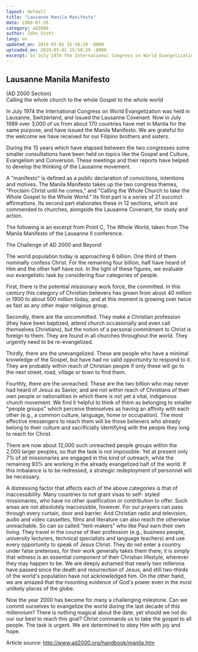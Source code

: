 ```yaml
---
layout: default
title: "Lausanne Manila Manifesto"
date: 1989-07-20
category: ad2000
author: John Stott
lang: en
updated_on: 2019-05-01 15:58:29 -8000
uploaded_on: 2019-05-01 15:58:29 -8000
excerpt: In July 1974 the International Congress on World Evangelization was held in Lausanne, Switzerland, and issued the Lausanne Covenant. Now in July 1989 over 3,000 of us from about 170 countries have met in Manila for the same purpose, and have issued the Manila Manifesto.
---
```

<article data-publication-date="{{page.date}}" data-uploaded_on="{{page.uploaded_on}}" data-updated-on="{{page.updated_on}}" data-category="{{page.category}}">
<h1>Lausanne Manila Manifesto</h1>
<p>(AD 2000 Section)<br>
Calling the whole church to the whole Gospel to the whole world</p>

<p>In July 1974 the International Congress on World Evangelization was held in Lausanne, Switzerland, and issued the Lausanne Covenant. Now in July 1989 over 3,000 of us from about 170 countries have met in Manila for the same purpose, and have issued the Manila Manifesto. We are grateful for the welcome we have received for our Filipino brothers and sisters.</p>

<p>During the 15 years which have elapsed between the two congresses some smaller consultations have been held on topics like the Gospel and Culture, Evangelism and Conversion. These meetings and their reports have helped to develop the thinking of the Lausanne movement.</p>

<p>A "manifesto" is defined as a public declaration of convictions, intentions and motives. The Manila Manifesto takes up the two congress themes, "Proclaim Christ until he comes," and "Calling the Whole Church to take the Whole Gospel to the Whole World." Its first part is a series of 21 succinct affirmations. Its second part elaborates these in 12 sections, which are commended to churches, alongside the Lausanne Covenant, for study and action.</p>

<p>The following is an excerpt from Point C, The Whole World, taken from The Manila Manifesto of the Lausanne II conference.</p>

<p>The Challenge of AD 2000 and Beyond</p>

<p>The world population today is approaching 6 billion. One third of them nominally confess Christ. For the remaining four billion, half have heard of Him and the other half have not. In the light of these figures, we evaluate our evangelistic task by considering four categories of people.</p>

<p>First, there is the potential missionary work force, the committed. In this century this category of Christian believers has grown from about 40 million in 1900 to about 500 million today, and at this moment is growing over twice as fast as any other major religious group.</p>

<p>Secondly, there are the uncommitted. They make a Christian profession (they have been baptized, attend church occasionally and even call themselves Christians), but the notion of a personal commitment to Christ is foreign to them. They are found in all churches throughout the world. They urgently need to be re-evangelized.</p>

<p>Thirdly, there are the unevangelized. These are people who have a minimal knowledge of the Gospel, but have had no valid opportunity to respond to it. They are probably within reach of Christian people if only these will go to the next street, road, village or town to find them.</p>

<p>Fourthly, there are the unreached. These are the two billion who may never had heard of Jesus as Savior, and are not within reach of Christians of their own people or nationalities in which there is not yet a vital, indigenous church movement. We find it helpful to think of them as belonging to smaller "people groups" which perceive themselves as having an affinity with each other (e.g., a common culture, language, home or occupation). The most effective messengers to reach them will be those believers who already belong to their culture and sacrificially identifying with the people they long to reach for Christ.</p>

<p>There are now about 12,000 such unreached people groups within the 2,000 larger peoples, so that the task is not impossible. Yet at present only 7% of all missionaries are engaged in this kind of outreach, while the remaining 93% are working in the already evangelized half of the world. If this imbalance is to be redressed, a strategic redeployment of personnel will be necessary.</p>

<p>A distressing factor that affects each of the above categories is that of inaccessibility. Many countries to not grant visas to self- styled missionaries, who have no other qualification or contribution to offer. Such areas are not absolutely inaccessible, however. For our prayers can pass through every curtain, door and barrier. And Christian radio and television, audio and video cassettes, films and literature can also reach the otherwise unreachable. So can so called "tent-makers" who like Paul earn their own living. They travel in the course of their profession (e.g., business people, university lecturers, technical specialists and language teachers) and use every opportunity to speak of Jesus Christ. They do not enter a country under false pretenses, for their work generally takes them there; it is simply that witness is an essential component of their Christian lifestyle, wherever they may happen to be. We are deeply ashamed that nearly two millennia have passed since the death and resurrection of Jesus, and still two-thirds of the world's population have not acknowledged him. On the other hand, we are amazed that the mounting evidence of God's power even in the most unlikely places of the globe.</p>

<p>Now the year 2000 has become for many a challenging milestone. Can we commit ourselves to evangelize the world during the last decade of this millennium? There is nothing magical about the date, yet should we not do our our best to reach this goal? Christ commands us to take the gospel to all people. The task is urgent. We are determined to obey Him with joy and hope. </p>

<p>Article source: <a href="http://www.ad2000.org/handbook/manila.htm">http://www.ad2000.org/handbook/manila.htm</a></p>
</article>
